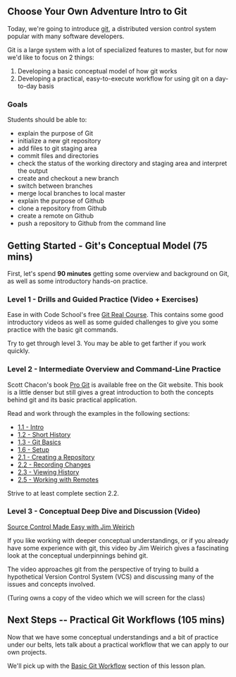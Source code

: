 ## Choose Your Own Adventure Intro to Git

Today, we're going to introduce [git](https://git-scm.com/), a distributed
version control system popular with many software developers.

Git is a large system with a lot of specialized features to
master, but for now we'd like to focus on 2 things:

1. Developing a basic conceptual model of how git works
2. Developing a practical, easy-to-execute workflow for using
git on a day-to-day basis

### Goals

Students should be able to:

* explain the purpose of Git
* initialize a new git repository
* add files to git staging area
* commit files and directories
* check the status of the working directory and staging area and interpret the output
* create and checkout a new branch
* switch between branches
* merge local branches to local master
* explain the purpose of Github
* clone a repository from Github
* create a remote on Github
* push a repository to Github from the command line

## Getting Started - Git's Conceptual Model (75 mins)

First, let's spend **90 minutes** getting some overview and background
on Git, as well as some introductory hands-on practice.

### Level 1 - Drills and Guided Practice (Video + Exercises)

Ease in with Code School's free [Git Real Course](https://www.codeschool.com/courses/git-real).
This contains some good introductory videos as well as some guided
challenges to give you some practice with the basic git commands.

Try to get through level 3. You may be able to get farther if you
work quickly.

### Level 2 - Intermediate Overview and Command-Line Practice

Scott Chacon's book [Pro Git](https://git-scm.com/book/en/v2) is available
free on the Git website. This book is a little denser but still gives
a great introduction to both the concepts behind git and its basic practical
application.

Read and work through the examples in the following sections:

* [1.1 - Intro](https://git-scm.com/book/en/v2/Getting-Started-About-Version-Control)
* [1.2 - Short History](https://git-scm.com/book/en/v2/Getting-Started-A-Short-History-of-Git)
* [1.3 - Git Basics](https://git-scm.com/book/en/v2/Getting-Started-Git-Basics)
* [1.6 - Setup](https://git-scm.com/book/en/v2/Getting-Started-First-Time-Git-Setup)
* [2.1 - Creating a Repository](https://git-scm.com/book/en/v2/Git-Basics-Getting-a-Git-Repository)
* [2.2 - Recording Changes](https://git-scm.com/book/en/v2/Git-Basics-Recording-Changes-to-the-Repository)
* [2.3 - Viewing History](https://git-scm.com/book/en/v2/Git-Basics-Viewing-the-Commit-History)
* [2.5 - Working with Remotes](https://git-scm.com/book/en/v2/Git-Basics-Working-with-Remotes)

Strive to at least complete section 2.2.

### Level 3 - Conceptual Deep Dive and Discussion (Video)

[Source Control Made Easy with Jim Weirich](https://pragprog.com/screencast/v-jwsceasy/source-control-made-easy)

If you like working with deeper conceptual understandings, or if you already have
some experience with git, this video by Jim Weirich gives a fascinating look
at the conceptual underpinnings behind git.

The video approaches git from the perspective of trying to build a hypothetical
Version Control System (VCS) and discussing many of the issues and concepts involved.

(Turing owns a copy of the video which we will screen for the class)

## Next Steps -- Practical Git Workflows (105 mins)

Now that we have some conceptual understandings and a bit of practice under our
belts, lets talk about a practical workflow that we can apply to our own projects.

We'll pick up with the [Basic Git Workflow](https://github.com/turingschool/lesson_plans/blob/master/ruby_01-object_oriented_programming_with_ruby/intro_to_git.markdown#a-basic-git-workflow)
section of this lesson plan.
